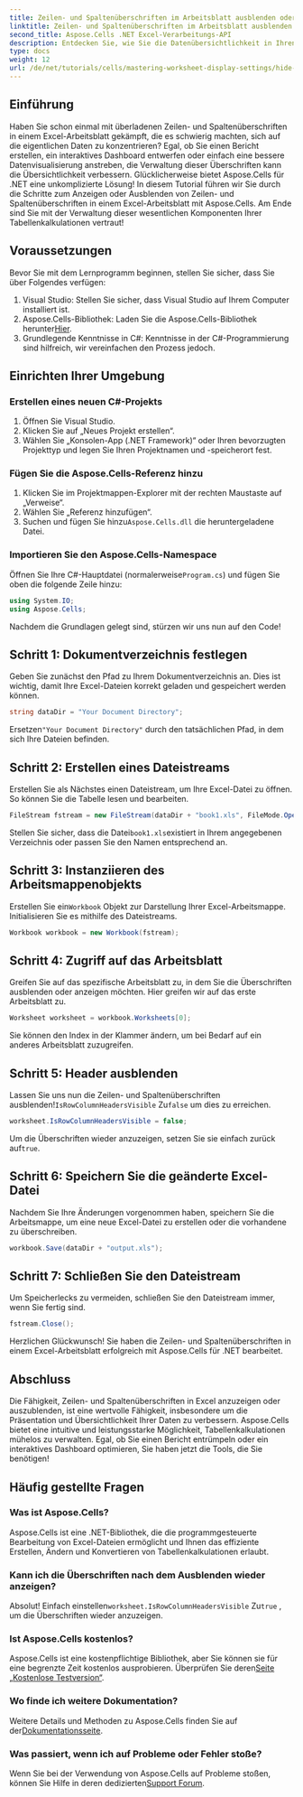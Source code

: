 ```yaml
---
title: Zeilen- und Spaltenüberschriften im Arbeitsblatt ausblenden oder anzeigen
linktitle: Zeilen- und Spaltenüberschriften im Arbeitsblatt ausblenden oder anzeigen
second_title: Aspose.Cells .NET Excel-Verarbeitungs-API
description: Entdecken Sie, wie Sie die Datenübersichtlichkeit in Ihren Excel-Arbeitsblättern verbessern, indem Sie Zeilen- und Spaltenüberschriften mithilfe der Aspose.Cells-Bibliothek für .NET effektiv anzeigen oder ausblenden.
type: docs
weight: 12
url: /de/net/tutorials/cells/mastering-worksheet-display-settings/hide-display-row-column-headers/
---
```

## Einführung

Haben Sie schon einmal mit überladenen Zeilen- und Spaltenüberschriften in einem Excel-Arbeitsblatt gekämpft, die es schwierig machten, sich auf die eigentlichen Daten zu konzentrieren? Egal, ob Sie einen Bericht erstellen, ein interaktives Dashboard entwerfen oder einfach eine bessere Datenvisualisierung anstreben, die Verwaltung dieser Überschriften kann die Übersichtlichkeit verbessern. Glücklicherweise bietet Aspose.Cells für .NET eine unkomplizierte Lösung! In diesem Tutorial führen wir Sie durch die Schritte zum Anzeigen oder Ausblenden von Zeilen- und Spaltenüberschriften in einem Excel-Arbeitsblatt mit Aspose.Cells. Am Ende sind Sie mit der Verwaltung dieser wesentlichen Komponenten Ihrer Tabellenkalkulationen vertraut!

## Voraussetzungen

Bevor Sie mit dem Lernprogramm beginnen, stellen Sie sicher, dass Sie über Folgendes verfügen:

1. Visual Studio: Stellen Sie sicher, dass Visual Studio auf Ihrem Computer installiert ist.
2.  Aspose.Cells-Bibliothek: Laden Sie die Aspose.Cells-Bibliothek herunter[Hier](https://releases.aspose.com/cells/net/).
3. Grundlegende Kenntnisse in C#: Kenntnisse in der C#-Programmierung sind hilfreich, wir vereinfachen den Prozess jedoch.

## Einrichten Ihrer Umgebung

### Erstellen eines neuen C#-Projekts

1. Öffnen Sie Visual Studio.
2. Klicken Sie auf „Neues Projekt erstellen“.
3. Wählen Sie „Konsolen-App (.NET Framework)“ oder Ihren bevorzugten Projekttyp und legen Sie Ihren Projektnamen und -speicherort fest.

### Fügen Sie die Aspose.Cells-Referenz hinzu

1. Klicken Sie im Projektmappen-Explorer mit der rechten Maustaste auf „Verweise“.
2. Wählen Sie „Referenz hinzufügen“.
3.  Suchen und fügen Sie hinzu`Aspose.Cells.dll` die heruntergeladene Datei.

### Importieren Sie den Aspose.Cells-Namespace

 Öffnen Sie Ihre C#-Hauptdatei (normalerweise`Program.cs`) und fügen Sie oben die folgende Zeile hinzu:

```csharp
using System.IO;
using Aspose.Cells;
```

Nachdem die Grundlagen gelegt sind, stürzen wir uns nun auf den Code!

## Schritt 1: Dokumentverzeichnis festlegen

Geben Sie zunächst den Pfad zu Ihrem Dokumentverzeichnis an. Dies ist wichtig, damit Ihre Excel-Dateien korrekt geladen und gespeichert werden können.

```csharp
string dataDir = "Your Document Directory";
```

 Ersetzen`"Your Document Directory"` durch den tatsächlichen Pfad, in dem sich Ihre Dateien befinden.

## Schritt 2: Erstellen eines Dateistreams

Erstellen Sie als Nächstes einen Dateistream, um Ihre Excel-Datei zu öffnen. So können Sie die Tabelle lesen und bearbeiten.

```csharp
FileStream fstream = new FileStream(dataDir + "book1.xls", FileMode.Open);
```

 Stellen Sie sicher, dass die Datei`book1.xls`existiert in Ihrem angegebenen Verzeichnis oder passen Sie den Namen entsprechend an.

## Schritt 3: Instanziieren des Arbeitsmappenobjekts

 Erstellen Sie ein`Workbook` Objekt zur Darstellung Ihrer Excel-Arbeitsmappe. Initialisieren Sie es mithilfe des Dateistreams.

```csharp
Workbook workbook = new Workbook(fstream);
```

## Schritt 4: Zugriff auf das Arbeitsblatt

Greifen Sie auf das spezifische Arbeitsblatt zu, in dem Sie die Überschriften ausblenden oder anzeigen möchten. Hier greifen wir auf das erste Arbeitsblatt zu.

```csharp
Worksheet worksheet = workbook.Worksheets[0];
```

Sie können den Index in der Klammer ändern, um bei Bedarf auf ein anderes Arbeitsblatt zuzugreifen.

## Schritt 5: Header ausblenden

 Lassen Sie uns nun die Zeilen- und Spaltenüberschriften ausblenden!`IsRowColumnHeadersVisible` Zu`false` um dies zu erreichen.

```csharp
worksheet.IsRowColumnHeadersVisible = false;
```

 Um die Überschriften wieder anzuzeigen, setzen Sie sie einfach zurück auf`true`.

## Schritt 6: Speichern Sie die geänderte Excel-Datei

Nachdem Sie Ihre Änderungen vorgenommen haben, speichern Sie die Arbeitsmappe, um eine neue Excel-Datei zu erstellen oder die vorhandene zu überschreiben.

```csharp
workbook.Save(dataDir + "output.xls");
```

## Schritt 7: Schließen Sie den Dateistream

Um Speicherlecks zu vermeiden, schließen Sie den Dateistream immer, wenn Sie fertig sind.

```csharp
fstream.Close();
```

Herzlichen Glückwunsch! Sie haben die Zeilen- und Spaltenüberschriften in einem Excel-Arbeitsblatt erfolgreich mit Aspose.Cells für .NET bearbeitet.

## Abschluss

Die Fähigkeit, Zeilen- und Spaltenüberschriften in Excel anzuzeigen oder auszublenden, ist eine wertvolle Fähigkeit, insbesondere um die Präsentation und Übersichtlichkeit Ihrer Daten zu verbessern. Aspose.Cells bietet eine intuitive und leistungsstarke Möglichkeit, Tabellenkalkulationen mühelos zu verwalten. Egal, ob Sie einen Bericht entrümpeln oder ein interaktives Dashboard optimieren, Sie haben jetzt die Tools, die Sie benötigen!

## Häufig gestellte Fragen

### Was ist Aspose.Cells?
Aspose.Cells ist eine .NET-Bibliothek, die die programmgesteuerte Bearbeitung von Excel-Dateien ermöglicht und Ihnen das effiziente Erstellen, Ändern und Konvertieren von Tabellenkalkulationen erlaubt.

### Kann ich die Überschriften nach dem Ausblenden wieder anzeigen?
 Absolut! Einfach einstellen`worksheet.IsRowColumnHeadersVisible` Zu`true` , um die Überschriften wieder anzuzeigen.

### Ist Aspose.Cells kostenlos?
 Aspose.Cells ist eine kostenpflichtige Bibliothek, aber Sie können sie für eine begrenzte Zeit kostenlos ausprobieren. Überprüfen Sie deren[Seite „Kostenlose Testversion“](https://releases.aspose.com/).

### Wo finde ich weitere Dokumentation?
 Weitere Details und Methoden zu Aspose.Cells finden Sie auf der[Dokumentationsseite](https://reference.aspose.com/cells/net/).

### Was passiert, wenn ich auf Probleme oder Fehler stoße?
 Wenn Sie bei der Verwendung von Aspose.Cells auf Probleme stoßen, können Sie Hilfe in deren dedizierten[Support Forum](https://forum.aspose.com/c/cells/9).